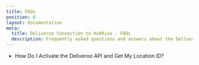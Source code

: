 ```yaml
---
title: FAQs
position: 6
layout: documentation
meta:
  title: Deliveroo Connection to HubRise - FAQs
  description: Frequently asked questions and answers about the Deliveroo integration with HubRise.
---
```


- <Link to="/apps/deliveroo/faqs/request-deliveroo-api-activation/">How Do I Activate the Deliveroo API and Get My Location ID?</Link>

